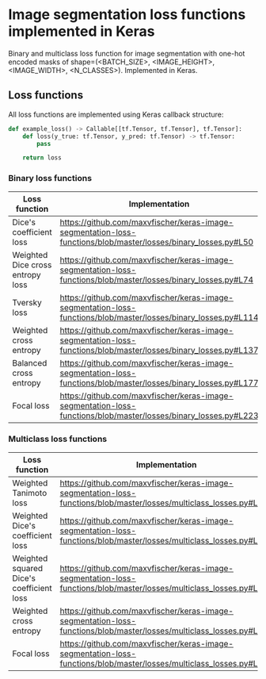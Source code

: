 # Image segmentation loss functions implemented in Keras
Binary and multiclass loss function for image segmentation with one-hot encoded masks of 
shape=(<BATCH_SIZE>, <IMAGE_HEIGHT>, <IMAGE_WIDTH>, <N_CLASSES>). Implemented in Keras.

## Loss functions
All loss functions are implemented using Keras callback structure:

```python
def example_loss() -> Callable[[tf.Tensor, tf.Tensor], tf.Tensor]:
    def loss(y_true: tf.Tensor, y_pred: tf.Tensor) -> tf.Tensor:
        pass

    return loss
```

### Binary loss functions
| Loss function                    | Implementation                                                                                                  |
|----------------------------------|-----------------------------------------------------------------------------------------------------------------|
| Dice's coefficient loss          | https://github.com/maxvfischer/keras-image-segmentation-loss-functions/blob/master/losses/binary_losses.py#L50  |
| Weighted Dice cross entropy loss | https://github.com/maxvfischer/keras-image-segmentation-loss-functions/blob/master/losses/binary_losses.py#L74  |
| Tversky loss                     | https://github.com/maxvfischer/keras-image-segmentation-loss-functions/blob/master/losses/binary_losses.py#L114 |
| Weighted cross entropy           | https://github.com/maxvfischer/keras-image-segmentation-loss-functions/blob/master/losses/binary_losses.py#L137 |
| Balanced cross entropy           | https://github.com/maxvfischer/keras-image-segmentation-loss-functions/blob/master/losses/binary_losses.py#L177 |
| Focal loss                       | https://github.com/maxvfischer/keras-image-segmentation-loss-functions/blob/master/losses/binary_losses.py#L223 |

### Multiclass loss functions
| Loss function                            | Implementation                                                                                                      |
|------------------------------------------|---------------------------------------------------------------------------------------------------------------------|
| Weighted Tanimoto loss                   | https://github.com/maxvfischer/keras-image-segmentation-loss-functions/blob/master/losses/multiclass_losses.py#L8   |
| Weighted Dice's coefficient loss         | https://github.com/maxvfischer/keras-image-segmentation-loss-functions/blob/master/losses/multiclass_losses.py#L42  |
| Weighted squared Dice's coefficient loss | https://github.com/maxvfischer/keras-image-segmentation-loss-functions/blob/master/losses/multiclass_losses.py#L74  |
| Weighted cross entropy                   | https://github.com/maxvfischer/keras-image-segmentation-loss-functions/blob/master/losses/multiclass_losses.py#L107 |
| Focal loss                               | https://github.com/maxvfischer/keras-image-segmentation-loss-functions/blob/master/losses/multiclass_losses.py#L150 |
